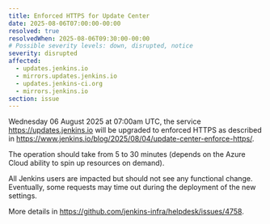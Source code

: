 ```yaml
---
title: Enforced HTTPS for Update Center
date: 2025-08-06T07:00:00-00:00
resolved: true
resolvedWhen: 2025-08-06T09:30:00-00:00
# Possible severity levels: down, disrupted, notice
severity: disrupted
affected:
  - updates.jenkins.io
  - mirrors.updates.jenkins.io
  - updates.jenkins-ci.org
  - mirrors.jenkins.io
section: issue
---
```


Wednesday 06 August 2025 at 07:00am UTC, the service <https://updates.jenkins.io> will be upgraded to enforced HTTPS as described in <https://www.jenkins.io/blog/2025/08/04/update-center-enforce-https/>.

The operation should take from 5 to 30 minutes (depends on the Azure Cloud ability to spin up resources on demand).

All Jenkins users are impacted but should not see any functional change.
Eventually, some requests may time out during the deployment of the new settings.

More details in <https://github.com/jenkins-infra/helpdesk/issues/4758>.
